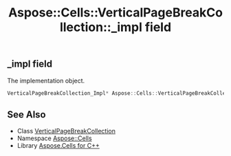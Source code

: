 ﻿---
title: Aspose::Cells::VerticalPageBreakCollection::_impl field
linktitle: _impl
second_title: Aspose.Cells for C++ API Reference
description: 'Aspose::Cells::VerticalPageBreakCollection::_impl field. The implementation object in C++.'
type: docs
weight: 1000
url: /cpp/aspose.cells/verticalpagebreakcollection/_impl/
---
## _impl field


The implementation object.

```cpp
VerticalPageBreakCollection_Impl* Aspose::Cells::VerticalPageBreakCollection::_impl
```

## See Also

* Class [VerticalPageBreakCollection](../)
* Namespace [Aspose::Cells](../../)
* Library [Aspose.Cells for C++](../../../)

